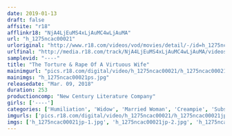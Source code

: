 ```yaml
---
date: 2019-01-13
draft: false
affsite: "r18"
afflinkr18: "NjA4LjEuMS4xLjAuMC4wLjAuMA"
url: "h_1275ncac00021"
urloriginal: "http://www.r18.com/videos/vod/movies/detail/-/id=h_1275ncac00021"
urlfinal: "http://media.r18.com/track/NjA4LjEuMS4xLjAuMC4wLjAuMA/videos/vod/movies/detail/-/id=h_1275ncac00021"
samplevid: "----"
title: "The Torture & Rape Of A Virtuous Wife"
mainimgurl: "pics.r18.com/digital/video/h_1275ncac00021/h_1275ncac00021ps.jpg"
mainimgs: "h_1275ncac00021ps.jpg"
releasedate: "Mar. 09, 2018"
duration: 253
productioncomp: "New Century Literature Company"
girls: ['----']
categories: ['Humiliation', 'Widow', 'Married Woman', 'Creampie', 'Substance Use', 'Over 4 Hours', 'Hi-Def']
imgurls: ['pics.r18.com/digital/video/h_1275ncac00021/h_1275ncac00021jp-1.jpg', 'pics.r18.com/digital/video/h_1275ncac00021/h_1275ncac00021jp-2.jpg', 'pics.r18.com/digital/video/h_1275ncac00021/h_1275ncac00021jp-3.jpg', 'pics.r18.com/digital/video/h_1275ncac00021/h_1275ncac00021jp-4.jpg', 'pics.r18.com/digital/video/h_1275ncac00021/h_1275ncac00021jp-5.jpg', 'pics.r18.com/digital/video/h_1275ncac00021/h_1275ncac00021jp-6.jpg', 'pics.r18.com/digital/video/h_1275ncac00021/h_1275ncac00021jp-7.jpg', 'pics.r18.com/digital/video/h_1275ncac00021/h_1275ncac00021jp-8.jpg', 'pics.r18.com/digital/video/h_1275ncac00021/h_1275ncac00021jp-9.jpg', 'pics.r18.com/digital/video/h_1275ncac00021/h_1275ncac00021jp-10.jpg', 'pics.r18.com/digital/video/h_1275ncac00021/h_1275ncac00021jp-11.jpg', 'pics.r18.com/digital/video/h_1275ncac00021/h_1275ncac00021jp-12.jpg', 'pics.r18.com/digital/video/h_1275ncac00021/h_1275ncac00021jp-13.jpg', 'pics.r18.com/digital/video/h_1275ncac00021/h_1275ncac00021jp-14.jpg', 'pics.r18.com/digital/video/h_1275ncac00021/h_1275ncac00021jp-15.jpg', 'pics.r18.com/digital/video/h_1275ncac00021/h_1275ncac00021jp-16.jpg', 'pics.r18.com/digital/video/h_1275ncac00021/h_1275ncac00021jp-17.jpg', 'pics.r18.com/digital/video/h_1275ncac00021/h_1275ncac00021jp-18.jpg', 'pics.r18.com/digital/video/h_1275ncac00021/h_1275ncac00021jp-19.jpg', 'pics.r18.com/digital/video/h_1275ncac00021/h_1275ncac00021jp-20.jpg']
imgs: ['h_1275ncac00021jp-1.jpg', 'h_1275ncac00021jp-2.jpg', 'h_1275ncac00021jp-3.jpg', 'h_1275ncac00021jp-4.jpg', 'h_1275ncac00021jp-5.jpg', 'h_1275ncac00021jp-6.jpg', 'h_1275ncac00021jp-7.jpg', 'h_1275ncac00021jp-8.jpg', 'h_1275ncac00021jp-9.jpg', 'h_1275ncac00021jp-10.jpg', 'h_1275ncac00021jp-11.jpg', 'h_1275ncac00021jp-12.jpg', 'h_1275ncac00021jp-13.jpg', 'h_1275ncac00021jp-14.jpg', 'h_1275ncac00021jp-15.jpg', 'h_1275ncac00021jp-16.jpg', 'h_1275ncac00021jp-17.jpg', 'h_1275ncac00021jp-18.jpg', 'h_1275ncac00021jp-19.jpg', 'h_1275ncac00021jp-20.jpg']
---
```

